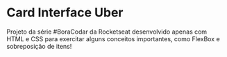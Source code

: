 # Card Interface Uber

<p>Projeto da série #BoraCodar da Rocketseat desenvolvido apenas com HTML e CSS para exercitar alguns conceitos importantes, como FlexBox e sobreposição de itens!</p>
